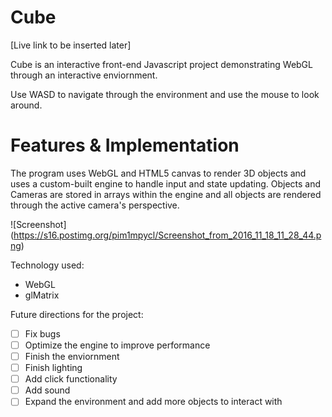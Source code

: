 # Cube

[Live link to be inserted later]

Cube is an interactive front-end Javascript project demonstrating WebGL through an interactive enviornment.

Use WASD to navigate through the environment and use the mouse to look around.

# Features & Implementation

The program uses WebGL and HTML5 canvas to render 3D objects and uses a custom-built engine to handle input and state updating. Objects and Cameras are stored in arrays within the engine and all objects are rendered through the active camera's perspective.

![Screenshot]
(https://s16.postimg.org/pim1mpycl/Screenshot_from_2016_11_18_11_28_44.png)

Technology used:

- WebGL
- glMatrix 

Future directions for the project:
- [ ] Fix bugs
- [ ] Optimize the engine to improve performance
- [ ] Finish the enviornment
- [ ] Finish lighting
- [ ] Add click functionality
- [ ] Add sound
- [ ] Expand the environment and add more objects to interact with
